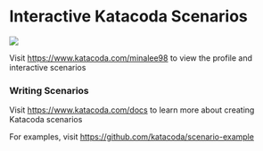 # Interactive Katacoda Scenarios

[![](http://shields.katacoda.com/katacoda/minalee98/count.svg)](https://www.katacoda.com/minalee98 "Get your profile on Katacoda.com")

Visit https://www.katacoda.com/minalee98 to view the profile and interactive scenarios

### Writing Scenarios
Visit https://www.katacoda.com/docs to learn more about creating Katacoda scenarios

For examples, visit https://github.com/katacoda/scenario-example
